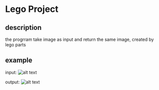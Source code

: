 # Lego Project

## description   
the progrram take image as input and return the same image, created by lego parts 

## example  
input:
![alt text](https://github.com/[koren12122]/[legoProject]/blob/[master]/input.jpg?raw=true)

output:
![alt text](https://github.com/[koren12122]/[legoProject]/blob/[master]/output.jpg?raw=true)

